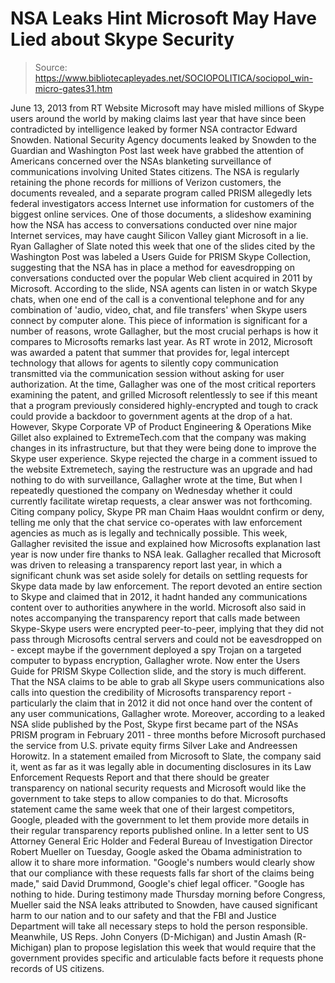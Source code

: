# NSA Leaks Hint Microsoft May Have Lied about Skype Security

> Source: https://www.bibliotecapleyades.net/SOCIOPOLITICA/sociopol_win-micro-gates31.htm

June 13, 2013
from
RT Website
Microsoft may have
misled millions of Skype users around the world by
making claims last year that have since been
contradicted by intelligence leaked by former NSA
contractor Edward Snowden.
National Security Agency documents leaked
by Snowden to the Guardian and Washington Post last
week have grabbed the attention of Americans concerned over the NSAs
blanketing surveillance of communications involving United States citizens.
The NSA is regularly retaining the phone records
for millions of Verizon customers, the documents revealed, and a separate
program called PRISM allegedly lets federal investigators access Internet
use information for customers of the biggest online services.
One of those documents, a slideshow examining
how the NSA has access to conversations conducted over nine major Internet
services, may have caught Silicon Valley giant Microsoft in a lie.
Ryan Gallagher of Slate noted this week that one of the slides cited
by the Washington Post was labeled a Users Guide for PRISM Skype
Collection, suggesting that the NSA has in place a method for eavesdropping
on conversations conducted over the popular Web client acquired in 2011 by
Microsoft.
According to the slide, NSA agents can listen in or watch Skype chats,
when one end of the call is a conventional
telephone and for any combination of 'audio, video, chat, and file
transfers' when Skype users connect by computer alone.
This piece of information is significant for a number of reasons,
wrote Gallagher, but the most crucial perhaps is how it compares to
Microsofts remarks last year.
As RT wrote in 2012, Microsoft was awarded a
patent that summer that provides for,
legal intercept technology that allows for
agents to silently copy communication transmitted via the communication
session without asking for user authorization.
At the time, Gallagher was one of the most
critical reporters examining the patent, and grilled Microsoft relentlessly
to see if this meant that a program previously considered highly-encrypted
and tough to crack could provide a backdoor to government agents at the drop
of a hat.
However, Skype Corporate VP of Product
Engineering & Operations Mike Gillet also explained to
ExtremeTech.com that the company was making changes in its infrastructure,
but that they were being done to improve the Skype user experience.
Skype rejected the charge in a comment
issued to the website Extremetech, saying the restructure was an upgrade
and had nothing to do with surveillance, Gallagher wrote at the time,
But when I repeatedly questioned the
company on Wednesday whether it could currently facilitate wiretap
requests, a clear answer was not forthcoming. Citing company policy,
Skype PR man Chaim Haas wouldnt confirm or deny, telling me only that
the chat service co-operates with law enforcement agencies as much as
is legally and technically possible.
This week, Gallagher revisited the issue and
explained how Microsofts explanation last year is now under fire thanks to
NSA leak.
Gallagher recalled that Microsoft was driven to
releasing a transparency report last year, in which a significant chunk was
set aside solely for details on settling requests for Skype data made by law
enforcement.
The report devoted an entire section to
Skype and claimed that in 2012, it hadnt handed any communications
content over to authorities anywhere in the world.
Microsoft also said in notes accompanying
the transparency report that calls made between Skype-Skype users were
encrypted peer-to-peer, implying that they did not pass through
Microsofts central servers and could not be eavesdropped on - except
maybe if the government deployed a spy Trojan on a targeted computer to
bypass encryption, Gallagher wrote.
Now enter the Users Guide for PRISM Skype
Collection slide, and the story is much different.
That the NSA claims to be able to grab all
Skype users communications also calls into question the credibility of
Microsofts transparency report - particularly the claim that in 2012 it
did not once hand over the content of any user communications,
Gallagher wrote.
Moreover, according to a leaked NSA slide
published by the Post, Skype first became part of the NSAs PRISM
program in February 2011 - three months before Microsoft purchased the
service from U.S. private equity firms Silver Lake and Andreessen
Horowitz.
In a statement emailed from Microsoft to Slate,
the company said it,
went as far as it was legally able in
documenting disclosures in its Law Enforcement Requests Report and that
there should be greater transparency on national security requests and
Microsoft would like the government to take steps to allow companies to
do that.
Microsofts statement came the same week that
one of their largest competitors, Google, pleaded with the government to let
them provide more details in their regular transparency reports published
online.
In a letter sent to US Attorney General Eric
Holder and Federal Bureau of Investigation Director Robert Mueller
on Tuesday, Google asked the Obama administration to allow it to share more
information.
"Google's numbers would clearly show that
our compliance with these requests falls far short of the claims being
made," said David Drummond, Google's chief legal officer. "Google has
nothing to hide.
During testimony made Thursday morning before
Congress, Mueller said the NSA leaks attributed to Snowden,
have caused significant harm to our nation
and to our safety and that the FBI and Justice Department will take
all necessary steps to hold the person responsible.
Meanwhile, US Reps. John Conyers
(D-Michigan) and Justin Amash (R-Michigan) plan to propose
legislation this week that would require that the government provides
specific and articulable facts before it requests phone records of US
citizens.

